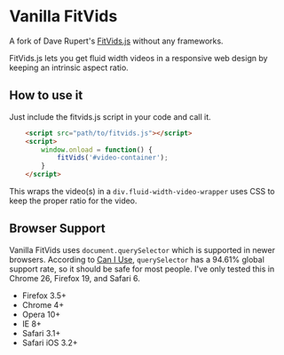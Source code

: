 Vanilla FitVids
===============

A fork of Dave Rupert's [FitVids.js](https://github.com/davatron5000/FitVids.js) without any frameworks.

FitVids.js lets you get fluid width videos in a responsive web design by keeping an intrinsic aspect ratio.


How to use it
-------------

Just include the fitvids.js script in your code and call it.


    
```html
	<script src="path/to/fitvids.js"></script>
    <script>
    	window.onload = function() {
    		fitVids('#video-container');
    	}
    </script>
```
    
This wraps the video(s) in a `div.fluid-width-video-wrapper` uses CSS to keep the proper ratio for the video.


Browser Support
-------------

Vanilla FitVids uses `document.querySelector` which is supported in newer browsers. According to [Can I Use](http://caniuse.com/#feat=queryselector), `querySelector` has a 94.61% global support rate, so it should be safe for most people. I've only tested this in Chrome 26, Firefox 19, and Safari 6.

- Firefox 3.5+
- Chrome 4+
- Opera 10+
- IE 8+
- Safari 3.1+
- Safari iOS 3.2+